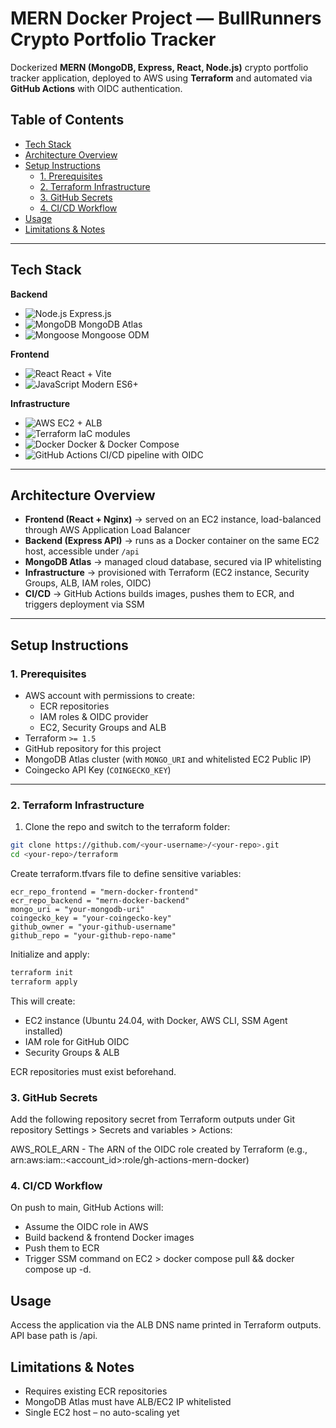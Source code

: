 # MERN Docker Project — BullRunners Crypto Portfolio Tracker

Dockerized **MERN (MongoDB, Express, React, Node.js)** crypto portfolio tracker application, deployed to AWS using **Terraform** and automated via **GitHub Actions** with OIDC authentication.

## Table of Contents

- [Tech Stack](#-tech-stack)
- [Architecture Overview](#-architecture-overview)
- [Setup Instructions](#-setup-instructions)
  - [1. Prerequisites](#1-prerequisites)
  - [2. Terraform Infrastructure](#2-terraform-infrastructure)
  - [3. GitHub Secrets](#3-github-secrets)
  - [4. CI/CD Workflow](#4-cicd-workflow)
- [Usage](#-usage)
- [Limitations & Notes](#-limitations--notes)

---

## Tech Stack

**Backend**

- ![Node.js](https://img.shields.io/badge/Node.js-43853D?logo=node.js&logoColor=white) Express.js
- ![MongoDB](https://img.shields.io/badge/MongoDB-4EA94B?logo=mongodb&logoColor=white) MongoDB Atlas
- ![Mongoose](https://img.shields.io/badge/Mongoose-880000?logo=mongoose&logoColor=white) Mongoose ODM

**Frontend**

- ![React](https://img.shields.io/badge/React-20232A?logo=react&logoColor=61DAFB) React + Vite
- ![JavaScript](https://img.shields.io/badge/JavaScript-323330?logo=javascript&logoColor=F7DF1E) Modern ES6+

**Infrastructure**

- ![AWS](https://img.shields.io/badge/AWS-232F3E?logo=amazon-aws&logoColor=FF9900) EC2 + ALB
- ![Terraform](https://img.shields.io/badge/Terraform-7B42BC?logo=terraform&logoColor=white) IaC modules
- ![Docker](https://img.shields.io/badge/Docker-2496ED?logo=docker&logoColor=white) Docker & Docker Compose
- ![GitHub Actions](https://img.shields.io/badge/GitHub_Actions-2088FF?logo=github-actions&logoColor=white) CI/CD pipeline with OIDC

---

## Architecture Overview

- **Frontend (React + Nginx)** → served on an EC2 instance, load-balanced through AWS Application Load Balancer
- **Backend (Express API)** → runs as a Docker container on the same EC2 host, accessible under `/api`
- **MongoDB Atlas** → managed cloud database, secured via IP whitelisting
- **Infrastructure** → provisioned with Terraform (EC2 instance, Security Groups, ALB, IAM roles, OIDC)
- **CI/CD** → GitHub Actions builds images, pushes them to ECR, and triggers deployment via SSM

---

## Setup Instructions

### 1. Prerequisites

- AWS account with permissions to create:
  - ECR repositories
  - IAM roles & OIDC provider
  - EC2, Security Groups and ALB
- Terraform `>= 1.5`
- GitHub repository for this project
- MongoDB Atlas cluster (with `MONGO_URI` and whitelisted EC2 Public IP)
- Coingecko API Key (`COINGECKO_KEY`)

---

### 2. Terraform Infrastructure

1. Clone the repo and switch to the terraform folder:

```bash
git clone https://github.com/<your-username>/<your-repo>.git
cd <your-repo>/terraform
```

Create terraform.tfvars file to define sensitive variables:

```hcl
ecr_repo_frontend = "mern-docker-frontend"
ecr_repo_backend = "mern-docker-backend"
mongo_uri = "your-mongodb-uri"
coingecko_key = "your-coingecko-key"
github_owner = "your-github-username"
github_repo = "your-github-repo-name"
```

Initialize and apply:

```bash
terraform init
terraform apply
```

This will create:

- EC2 instance (Ubuntu 24.04, with Docker, AWS CLI, SSM Agent installed)
- IAM role for GitHub OIDC
- Security Groups & ALB

ECR repositories must exist beforehand.

### 3. GitHub Secrets

Add the following repository secret from Terraform outputs under Git repository Settings > Secrets and variables > Actions:

AWS_ROLE_ARN - The ARN of the OIDC role created by Terraform (e.g., arn:aws:iam::<account_id>:role/gh-actions-mern-docker)

### 4. CI/CD Workflow

On push to main, GitHub Actions will:

- Assume the OIDC role in AWS
- Build backend & frontend Docker images
- Push them to ECR
- Trigger SSM command on EC2 > docker compose pull && docker compose up -d.

## Usage

Access the application via the ALB DNS name printed in Terraform outputs.
API base path is /api.

## Limitations & Notes

- Requires existing ECR repositories
- MongoDB Atlas must have ALB/EC2 IP whitelisted
- Single EC2 host – no auto-scaling yet
